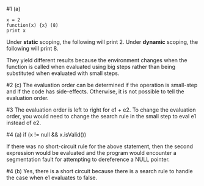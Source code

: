 #1 (a)
```
x = 2
function(x) {x} (8)
print x
```

Under **static** scoping, the following will print 2.
Under **dynamic** scoping, the following will print 8.

They yield different results because the environment changes when the function is called when evaluated using big steps rather than being substituted when evaluated with small steps.

#2 (c)
The evaluation order can be determined if the operation is small-step and if the code has side-effects. Otherwise, it is not possible to tell the evaluation order.

#3
The evaluation order is left to right for e1 + e2. To change the evaluation order, you would need to change the search rule in the small step to eval e1 instead of e2.

#4 (a)
if (x != null && x.isValid())

If there was no short-circuit rule for the above statement, then the second expression would be evaluated and the program would encounter a segmentation fault for attempting to dereference a NULL pointer.

#4 (b)
Yes, there is a short circuit because there is a search rule to handle the case when e1 evaluates to false.